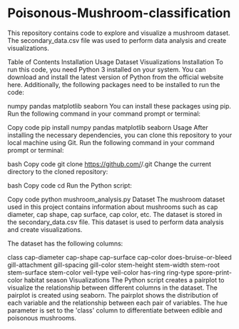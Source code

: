 # Poisonous-Mushroom-classification


This repository contains code to explore and visualize a mushroom dataset. The secondary_data.csv file was used to perform data analysis and create visualizations.

Table of Contents
Installation
Usage
Dataset
Visualizations
Installation
To run this code, you need Python 3 installed on your system. You can download and install the latest version of Python from the official website here. Additionally, the following packages need to be installed to run the code:

numpy
pandas
matplotlib
seaborn
You can install these packages using pip. Run the following command in your command prompt or terminal:

Copy code
pip install numpy pandas matplotlib seaborn
Usage
After installing the necessary dependencies, you can clone this repository to your local machine using Git. Run the following command in your command prompt or terminal:

bash
Copy code
git clone https://github.com/<username>/<repository>.git
Change the current directory to the cloned repository:

bash
Copy code
cd <repository>
Run the Python script:

Copy code
python mushroom_analysis.py
Dataset
The mushroom dataset used in this project contains information about mushrooms such as cap diameter, cap shape, cap surface, cap color, etc. The dataset is stored in the secondary_data.csv file. This dataset is used to perform data analysis and create visualizations.

The dataset has the following columns:

class
cap-diameter
cap-shape
cap-surface
cap-color
does-bruise-or-bleed
gill-attachment
gill-spacing
gill-color
stem-height
stem-width
stem-root
stem-surface
stem-color
veil-type
veil-color
has-ring
ring-type
spore-print-color
habitat
season
Visualizations
The Python script creates a pairplot to visualize the relationship between different columns in the dataset. The pairplot is created using seaborn. The pairplot shows the distribution of each variable and the relationship between each pair of variables. The hue parameter is set to the 'class' column to differentiate between edible and poisonous mushrooms.
